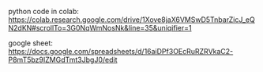 python code in colab:
https://colab.research.google.com/drive/1Xove8jaX6VMSwD5TnbarZicJ_eQN2dKN#scrollTo=3G0NqWmNosNk&line=35&uniqifier=1

google sheet:
https://docs.google.com/spreadsheets/d/16aiDPf3OEcRuRZRVkaC2-P8mT5bz9IZMGdTmt3JbgJ0/edit

